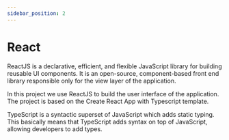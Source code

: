 ```yaml
---
sidebar_position: 2
---
```


# React

ReactJS is a declarative, efficient, and flexible JavaScript library for building reusable UI components. 
It is an open-source, component-based front end library responsible only for the view layer of the application.

In this project we use ReactJS to build the user interface of the application.
The project is based on the Create React App with Typescript template.

TypeScript is a syntactic superset of JavaScript which adds static typing.
This basically means that TypeScript adds syntax on top of JavaScript, allowing developers to add types.


